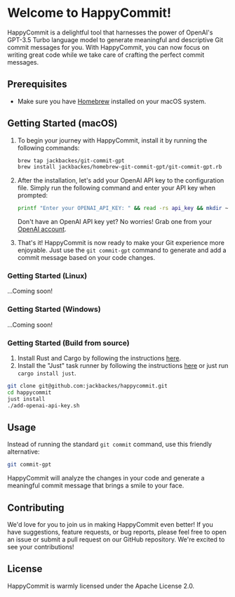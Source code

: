 # Welcome to HappyCommit!

HappyCommit is a delightful tool that harnesses the power of OpenAI's GPT-3.5 Turbo language model to generate meaningful and descriptive Git commit messages for you. With HappyCommit, you can now focus on writing great code while we take care of crafting the perfect commit messages.

## Prerequisites

- Make sure you have [Homebrew](https://brew.sh/) installed on your macOS system.

## Getting Started (macOS)

1. To begin your journey with HappyCommit, install it by running the following commands:

   ```bash
   brew tap jackbackes/git-commit-gpt
   brew install jackbackes/homebrew-git-commit-gpt/git-commit-gpt.rb
   ```

2. After the installation, let's add your OpenAI API key to the configuration file. Simply run the following command and enter your API key when prompted:

   ```bash
   printf "Enter your OPENAI_API_KEY: " && read -rs api_key && mkdir ~/.happycommit >> /dev/null && echo "OPENAI_API_KEY = \\\"$api_key\\\"" >> ~/.happycommit/config.toml
   ```

   Don't have an OpenAI API key yet? No worries! Grab one from your [OpenAI account](https://beta.openai.com/account/api-keys).

3. That's it! HappyCommit is now ready to make your Git experience more enjoyable. Just use the `git commit-gpt` command to generate and add a commit message based on your code changes.

### Getting Started (Linux)

...Coming soon!

### Getting Started (Windows)

...Coming soon!

### Getting Started (Build from source)

1. Install Rust and Cargo by following the instructions [here](https://www.rust-lang.org/tools/install).
2. Install the "Just" task runner by following the instructions [here](https://github.com/casey/just) or just run `cargo install just`.

```bash
git clone git@github.com:jackbackes/happycommit.git
cd happycommit
just install
./add-openai-api-key.sh
```

## Usage

Instead of running the standard `git commit` command, use this friendly alternative:

```bash
git commit-gpt
```

HappyCommit will analyze the changes in your code and generate a meaningful commit message that brings a smile to your face.

## Contributing

We'd love for you to join us in making HappyCommit even better! If you have suggestions, feature requests, or bug reports, please feel free to open an issue or submit a pull request on our GitHub repository. We're excited to see your contributions!

## License

HappyCommit is warmly licensed under the Apache License 2.0.

